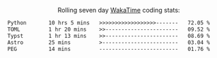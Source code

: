 <p align="center">Rolling seven day <a href="https://wakatime.com/@syrkis"/>WakaTime</a> coding stats:</p>
<!--START_SECTION:waka-->

```txt
Python       10 hrs 5 mins   >>>>>>>>>>>>>>>>>>-------   72.05 %
TOML         1 hr 20 mins    >>-----------------------   09.52 %
Typst        1 hr 13 mins    >>-----------------------   08.69 %
Astro        25 mins         >------------------------   03.04 %
PEG          14 mins         -------------------------   01.76 %
```

<!--END_SECTION:waka-->
